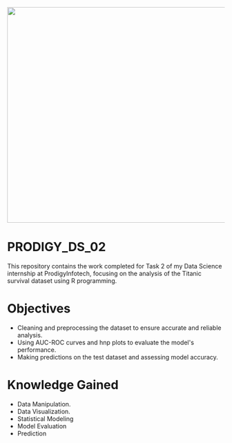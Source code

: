 <img src="https://github.com/AnkitaPal1012/PRODIGY_DS_02/blob/main/Screenshot%202024-08-28%20154646.png" height="500" width="900"/>

# PRODIGY_DS_02
This repository contains the work completed for Task 2 of my Data Science internship at ProdigyInfotech, focusing on the analysis of the Titanic survival dataset using R programming.

# Objectives
<ul> <li> Cleaning and preprocessing the dataset to ensure accurate and reliable analysis.</li>
<li> Using AUC-ROC curves and hnp plots to evaluate the model's performance.</li>
<li>Making predictions on the test dataset and assessing model accuracy.</li></ul>

# Knowledge Gained

<ul><li>Data Manipulation.</li>
<li>Data Visualization.</li>
<li> Statistical Modeling</li>
<li>Model Evaluation</li>
<li>Prediction</li></ul>

